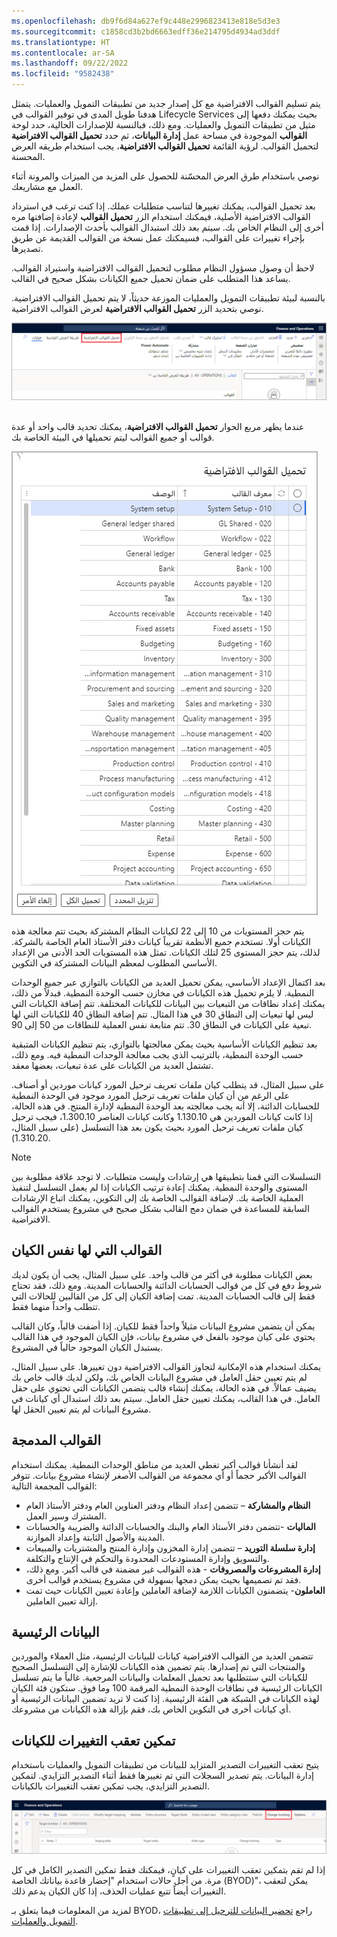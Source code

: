 ```yaml
---
ms.openlocfilehash: db9f6d84a627ef9c448e2996823413e818e5d3e3
ms.sourcegitcommit: c1858cd3b2bd6663edff36e214795d4934ad3ddf
ms.translationtype: HT
ms.contentlocale: ar-SA
ms.lasthandoff: 09/22/2022
ms.locfileid: "9582438"
---
```

يتم تسليم القوالب الافتراضية مع كل إصدار جديد من تطبيقات التمويل والعمليات. يتمثل هدفنا طويل المدى في توفير القوالب في Lifecycle Services بحيث يمكنك دفعها إلى مثيل من تطبيقات التمويل والعمليات. ومع ذلك، فبالنسبة للإصدارات الحالية، حدد لوحة **القوالب** الموجودة في مساحة عمل **إدارة البيانات**، ثم حدد **تحميل القوالب الافتراضية** لتحميل القوالب. لرؤية القائمة **تحميل القوالب الافتراضية**، يجب استخدام طريقه العرض المحسنة.

نوصي باستخدام طرق العرض المحسّنة للحصول على المزيد من الميزات والمرونة أثناء العمل مع مشاريعك.
 
بعد تحميل القوالب، يمكنك تغييرها لتناسب متطلبات عملك. إذا كنت ترغب في استرداد القوالب الافتراضية الأصلية، فيمكنك استخدام الزر **تحميل القوالب** لإعادة إضافتها مره أخرى إلى النظام الخاص بك. سيتم بعد ذلك استبدال القوالب بأحدث الإصدارات. إذا قمت بإجراء تغييرات على القوالب، فسيمكنك عمل نسخة من القوالب القديمة عن طريق تصديرها.
 
لاحظ أن وصول مسؤول النظام مطلوب لتحميل القوالب الافتراضية واستيراد القوالب. يساعد هذا المتطلب على ضمان تحميل جميع الكيانات بشكل صحيح في القالب.

بالنسبة لبيئة تطبيقات التمويل والعمليات الموزعة حديثاً، لا يتم تحميل القوالب الافتراضية. نوصي بتحديد الزر **تحميل القوالب الافتراضية** لعرض القوالب الافتراضية. 
 
[![لقطة شاشة لزر تحميل القوالب الافتراضية.](../media/template.png)](../media/template.png#lightbox)
 

عندما يظهر مربع الحوار **تحميل القوالب الافتراضية**، يمكنك تحديد قالب واحد أو عدة قوالب أو جميع القوالب ليتم تحميلها في البيئة الخاصة بك.
 
[![لقطة شاشة لمربع حوار تحميل القوالب الافتراضية.](../media/load-default-template.png)](../media/load-default-template.png#lightbox)

يتم حجز المستويات من 10 إلى 22 لكيانات النظام المشتركة بحيث تتم معالجة هذه الكيانات أولا. تستخدم جميع الأنظمة تقريباً كيانات دفتر الأستاذ العام الخاصة بالشركة. لذلك، يتم حجز المستوى 25 لتلك الكيانات. تمثل هذه المستويات الحد الأدنى من الإعداد الأساسي المطلوب لمعظم البيانات المشتركة في التكوين.

بعد اكتمال الإعداد الأساسي، يمكن تحميل العديد من الكيانات بالتوازي عبر جميع الوحدات النمطية. لا يلزم تحميل هذه الكيانات في مخازن حسب الوحدة النمطية. فبدلاً من ذلك، يمكنك إعداد نطاقات من التبعيات بين البيانات للكيانات المختلفة. تتم إضافة الكيانات التي ليس لها تبعيات إلى النطاق 30 في هذا المثال. تتم إضافة النطاق 40 للكيانات التي لها تبعية على الكيانات في النطاق 30. تتم متابعة نفس العملية للنطاقات من 50 إلى 90.

بعد تنظيم الكيانات الأساسية بحيث يمكن معالجتها بالتوازي، يتم تنظيم الكيانات المتبقية حسب الوحدة النمطية، بالترتيب الذي يجب معالجة الوحدات النمطية فيه. ومع ذلك، تشتمل العديد من الكيانات على عدة تبعيات، بعضها معقد. 

على سبيل المثال، قد يتطلب كيان ملفات تعريف ترحيل المورد كيانات موردين أو أصناف. على الرغم من أن كيان ملفات تعريف ترحيل المورد موجود في الوحدة النمطية للحسابات الدائنة، إلا أنه يجب معالجته بعد الوحدة النمطية لإدارة المنتج. في هذه الحالة، إذا كانت كيانات الموردين هي 1.130.10 وكانت كيانات العناصر 1.300.10، فيجب ترحيل كيان ملفات تعريف ترحيل المورد بحيث يكون بعد هذا التسلسل (على سبيل المثال، 1.310.20).

> [!NOTE]
> التسلسلات التي قمنا بتطبيقها هي إرشادات وليست متطلبات. لا توجد علاقة مطلوبة بين المستوى والوحدة النمطية. يمكنك إعادة ترتيب الكيانات إذا لم يعمل التسلسل لتنفيذ العملية الخاصة بك. لإضافة القوالب الخاصة بك إلى التكوين، يمكنك اتباع الإرشادات السابقة للمساعدة في ضمان دمج القالب بشكل صحيح في مشروع يستخدم القوالب الافتراضية. 

## <a name="templates-that-have-the-same-entity"></a>القوالب التي لها نفس الكيان 

بعض الكيانات مطلوبة في أكثر من قالب واحد. على سبيل المثال، يجب أن يكون لديك شروط دفع في كل من قوالب الحسابات الدائنة والحسابات المدينة. ومع ذلك، فقد تحتاج فقط إلى قالب الحسابات المدينة. تمت إضافة الكيان إلى كل من القالبين للحالات التي تتطلب واحداً منهما فقط.

يمكن أن يتضمن مشروع البيانات مثيلاً واحداً فقط للكيان. إذا أضفت قالباً، وكان القالب يحتوي على كيان موجود بالفعل في مشروع بيانات، فإن الكيان الموجود في هذا القالب يستبدل الكيان الموجود حالياً في المشروع.

يمكنك استخدام هذه الإمكانية لتجاوز القوالب الافتراضية دون تغييرها. على سبيل المثال، لم يتم تعيين حقل العامل في مشروع البيانات الخاص بك، ولكن لديك قالب خاص بك يضيف عمالاً. في هذه الحالة، يمكنك إنشاء قالب يتضمن الكيانات التي تحتوي على حقل العامل. في هذا القالب، يمكنك تعيين حقل العامل. سيتم بعد ذلك استبدال أي كيانات في مشروع البيانات لم يتم تعيين الحقل لها.

## <a name="merged-templates"></a>القوالب المدمجة 

لقد أنشأنا قوالب أكبر تغطي العديد من مناطق الوحدات النمطية. يمكنك استخدام القوالب الأكبر حجماً أو أي مجموعة من القوالب الأصغر لإنشاء مشروع بيانات. تتوفر القوالب المجمعة التالية:

- **النظام والمشاركة** – تتضمن إعداد النظام ودفتر العناوين العام ودفتر الأستاذ العام المشترك وسير العمل.
- **الماليات** -تتضمن دفتر الأستاذ العام والبنك والحسابات الدائنة والضريبة والحسابات المدينة والأصول الثابتة وإعداد الموازنة.
- **إدارة سلسلة التوريد** – تتضمن إدارة المخزون وإدارة المنتج والمشتريات والمبيعات والتسويق وإدارة المستودعات المحدودة والتحكم في الإنتاج والتكلفة.
- **إدارة المشروعات والمصروفات** - هذه القوالب غير مضمنة في قالب أكبر. ومع ذلك، فقد تم تصميمها بحيث يمكن دمجها بسهولة في مشروع يستخدم قوالب أخرى.
- **العاملون**- يتضمنون الكيانات اللازمة لإضافة العاملين وإعادة تعيين الكيانات حيث تمت إزالة تعيين العاملين.

## <a name="master-data"></a>البيانات الرئيسية 

تتضمن العديد من القوالب الافتراضية كيانات للبيانات الرئيسية، مثل العملاء والموردين والمنتجات التي تم إصدارها. يتم تضمين هذه الكيانات للإشارة إلى التسلسل الصحيح للكيانات التي ستتطلبها بعد تحميل المعلمات والبيانات المرجعية. غالباً ما يتم تسلسل الكيانات الرئيسية في نطاقات الوحدة النمطية المرقمة 100 وما فوق. ستكون فئة الكيان لهذه الكيانات في الشبكة هي الفئة الرئيسية. إذا كنت لا تريد تضمين البيانات الرئيسية أو أي كيانات أخرى في التكوين الخاص بك، فقم بإزالة هذه الكيانات من مشروعك.

## <a name="enable-change-tracking-for-entities"></a>تمكين تعقب التغييرات للكيانات 

يتيح تعقب التغييرات التصدير المتزايد للبيانات من تطبيقات التمويل والعمليات باستخدام إدارة البيانات. يتم تصدير السجلات التي تم تغييرها فقط أثناء التصدير التزايدي. لتمكين التصدير التزايدي، يجب تمكين تعقب التغييرات بالكيانات. 
 
[![لقطة شاشة لزر تعقب التغييرات.](../media/change-tracking.png)](../media/change-tracking.png#lightbox)

إذا لم تقم بتمكين تعقب التغييرات على كيانٍ، فيمكنك فقط تمكين التصدير الكامل في كل مرة. من أجل حالات استخدام "إحضار قاعدة بياناتك الخاصة (BYOD)"، يمكن لتعقب التغييرات أيضاً تتبع عمليات الحذف، إذا كان الكيان يدعم ذلك.

لمزيد من المعلومات فيما يتعلق بـ BYOD، راجع [تحضير البيانات للترحيل إلى تطبيقات التمويل والعمليات](/training/modules/prepare-data-migration-finance-operations/?azure-portal=true).
